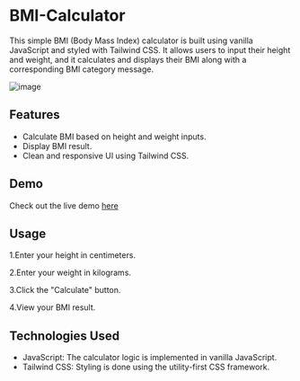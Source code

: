 # BMI-Calculator
This simple BMI (Body Mass Index) calculator is built using vanilla JavaScript and styled with Tailwind CSS. It allows users to input their height and weight, and it calculates and displays their BMI along with a corresponding BMI category message.

![image](https://github.com/BanashreeAribenchi/BMI-Calculator/assets/132400958/457359cc-82cf-4d58-a5e8-9c62f0beecbc)

## Features
* Calculate BMI based on height and weight inputs.
* Display BMI result.
* Clean and responsive UI using Tailwind CSS.

## Demo
Check out the live demo [here](https://658de09764ff8c2d4a499d02--incredible-pie-cdbd41.netlify.app/)

## Usage
1.Enter your height in centimeters.

2.Enter your weight in kilograms.

3.Click the "Calculate" button.

4.View your BMI result.

## Technologies Used
* JavaScript: The calculator logic is implemented in vanilla JavaScript.
* Tailwind CSS: Styling is done using the utility-first CSS framework.

